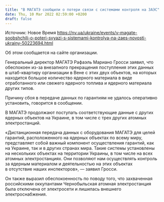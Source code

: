 ```yaml
---
title: "В МАГАТЭ сообщили о потери связи с системами контроля на ЗАЭС"
date: Thu, 10 Mar 2022 02:59:00 +0200
draft: false
---
```

Источник: Новое Время https://nv.ua/ukraine/events/v-magate-soobshchili-o-poteri-svyazi-s-sistemami-kontrolya-na-zaes-novosti-ukrainy-50223694.html


 Об этом сообщается на сайте организации.

Генеральный директор МАГАТЭ Рафаэль Мариано Гросси заявил, что обеспокоен из-за внезапного прекращения поступления этих данных в штаб-квартиру организации в Вене с этих двух объектов, на которых находится большое количество ядерного материала в виде отработанного или свежего ядерного топлива и ядерного материала других типов.

Причину сбоя в передаче данных по гарантиям не удалось оперативно установить, говорится в сообщении.

 В МАГАТЭ продолжают поступать соответствующие данные с других ядерных объектов на Украине, в том числе с трех других атомных электростанций.

«Дистанционная передача данных с оборудования МАГАТЭ для целей гарантий, расположенного на ядерных объектах по всему миру, представляет собой важный компонент осуществления гарантий, как на Украине, так и в других странах мира. Такие системы установлены на нескольких объектах на территории Украины, в том числе на всех атомных электростанциях. Они позволяют нам осуществлять контроль за ядерным материалом и деятельностью на этих объектах в отсутствие наших инспекторов», — заявил Гросси.

Он также выразил обеспокоенность по поводу того, что захваченная российскими оккупантами Чернобыльская атомная электростанция была отключена от электросети и лишилась внешнего электроснабжения.
